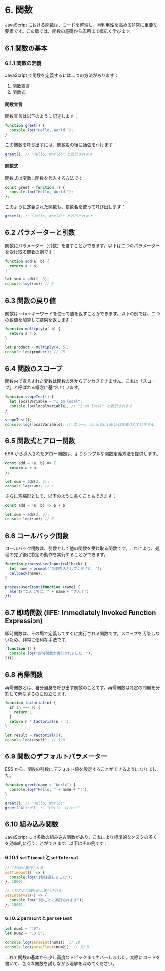 # 6. 関数

JavaScript における関数は、コードを整理し、再利用性を高める非常に重要な要素です。この章では、関数の基礎から応用まで幅広く学びます。

## 6.1 関数の基本

### 6.1.1 関数の定義

JavaScript で関数を定義するには二つの方法があります：

1. 関数宣言
2. 関数式

#### 関数宣言

関数宣言は以下のように記述します：

```javascript
function greet() {
  console.log("Hello, World!");
}
```

この関数を呼び出すには、関数名の後に括弧を付けます：

```javascript
greet(); // "Hello, World!" と表示されます
```

#### 関数式

関数式は変数に関数を代入する方法です：

```javascript
const greet = function () {
  console.log("Hello, World!");
};
```

このように定義された関数も、変数名を使って呼び出します：

```javascript
greet(); // "Hello, World!" と表示されます
```

## 6.2 パラメーターと引数

関数にパラメーター（引数）を渡すことができます。以下は二つのパラメーターを受け取る関数の例です：

```javascript
function add(a, b) {
  return a + b;
}

let sum = add(2, 3);
console.log(sum); // 5
```

## 6.3 関数の戻り値

関数は`return`キーワードを使って値を返すことができます。以下の例では、二つの数値を加算して結果を返します：

```javascript
function multiply(a, b) {
  return a * b;
}

let product = multiply(4, 5);
console.log(product); // 20
```

## 6.4 関数のスコープ

関数内で宣言された変数は関数の外からアクセスできません。これは「スコープ」と呼ばれる概念に基づいています。

```javascript
function scopeTest() {
  let localVariable = "I am local";
  console.log(localVariable); // "I am local" と表示されます
}

scopeTest();
console.log(localVariable); // エラー: localVariableは定義されていません
```

## 6.5 関数式とアロー関数

ES6 から導入されたアロー関数は、よりシンプルな関数定義方法を提供します。

```javascript
const add = (a, b) => {
  return a + b;
};

let sum = add(2, 3);
console.log(sum); // 5
```

さらに短縮形として、以下のように書くこともできます：

```javascript
const add = (a, b) => a + b;

let sum = add(2, 3);
console.log(sum); // 5
```

## 6.6 コールバック関数

コールバック関数は、引数として他の関数を受け取る関数です。これにより、処理の完了後に特定の動作を実行することができます。

```javascript
function processUserInput(callback) {
  let name = prompt("名前を入力してください。");
  callback(name);
}

processUserInput(function (name) {
  alert("こんにちは、" + name + "さん！");
});
```

## 6.7 即時関数 (IIFE: Immediately Invoked Function Expression)

即時関数は、その場で定義してすぐに実行される関数です。スコープを汚染しないため、非常に便利な手法です。

```javascript
(function () {
  console.log("即時関数が実行されました！");
})();
```

## 6.8 再帰関数

再帰関数とは、自分自身を呼び出す関数のことです。再帰関数は特定の問題を分割して解決するのに役立ちます。

```javascript
function factorial(n) {
  if (n === 0) {
    return 1;
  }
  return n * factorial(n - 1);
}

let result = factorial(5);
console.log(result); // 120
```

## 6.9 関数のデフォルトパラメーター

ES6 から、関数の引数にデフォルト値を設定することができるようになりました。

```javascript
function greet(name = "World") {
  console.log("Hello, " + name + "!");
}

greet(); // "Hello, World!"
greet("Alice"); // "Hello, Alice!"
```

## 6.10 組み込み関数

JavaScript には多数の組み込み関数があり、これにより標準的なタスクの多くを効率的に行うことができます。以下はその例です：

### 6.10.1 `setTimeout`と`setInterval`

```javascript
// 1秒後に実行される
setTimeout(() => {
  console.log("1秒経過しました");
}, 1000);

// 1秒ごとに繰り返し実行される
setInterval(() => {
  console.log("1秒ごとに実行されます");
}, 1000);
```

### 6.10.2 `parseInt`と`parseFloat`

```javascript
let num1 = "10";
let num2 = "10.5";

console.log(parseInt(num1)); // 10
console.log(parseFloat(num2)); // 10.5
```

これで関数の基本から少し高度なトピックまでカバーしました。実際にコードを書いて、色々な関数を試しながら理解を深めてください。
